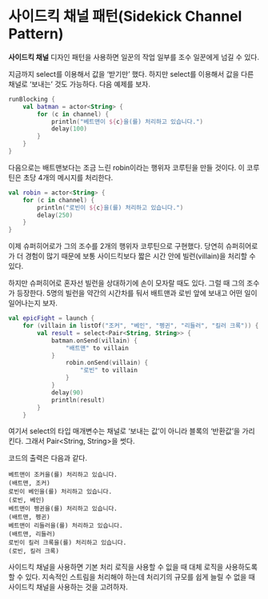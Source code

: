 # 사이드킥 채널 패턴(Sidekick Channel Pattern)

**사이드킥 채널** 디자인 패턴을 사용하면 일꾼의 작업 일부를 조수 일꾼에게 넘길 수 있다.

지금까지 select를 이용해서 값을 ‘받기만’ 했다. 하지만 select를 이용해서 값을 다른 채널로 ‘보내는’ 것도 가능하다. 다음 예제를 보자.

```kotlin
runBlocking {
    val batman = actor<String> {
        for (c in channel) {
            println("베트맨이 ${c}을(를) 처리하고 있습니다.")
            delay(100)
        }
    }
}
```

다음으로는 배트맨보다는 조금 느린 robin이라는 행위자 코루틴을 만들 것이다. 이 코루틴은 초당 4개의 메시지를 처리한다.

```kotlin
val robin = actor<String> {
    for (c in channel) {
        println("로빈이 ${c}을(를) 처리하고 있습니다.")
        delay(250)
    }
}
```

이제 슈퍼히어로가 그의 조수를 2개의 행위자 코루틴으로 구현했다. 당연히 슈퍼히어로가 더 경험이 많기 때문에 보통 사이드킥보다 짧은 시간 안에 빌런(villain)을 처리할 수 있다.

하지만 슈퍼히어로 혼자선 빌런을 상대하기에 손이 모자랄 때도 있다. 그럴 때 그의 조수가 등장한다. 5명의 빌런을 약간의 시간차를 둬서 배트맨과 로빈 앞에 보내고 어떤 일이 일어나는지 보자.

```kotlin
val epicFight = launch {
    for (villain in listOf("조커", "베인", "펭귄", "리들러", "킬러 크록")) {
        val result = select<Pair<String, String>> {
            batman.onSend(villain) {
                "배트맨" to villain
            }
                robin.onSend(villain) {
                    "로빈" to villain
                }
            }
            delay(90)
            println(result)
        }
    }
```

여기서 select의 타입 매개변수는 채널로 ‘보내는 값’이 아니라 블록의 ‘반환값’을 가리킨다. 그래서 Pair<String, String>을 썻다.

코드의 출력은 다음과 같다.

```
베트맨이 조커을(를) 처리하고 있습니다.
(배트맨, 조커)
로빈이 베인을(를) 처리하고 있습니다.
(로빈, 베인)
베트맨이 펭귄을(를) 처리하고 있습니다.
(배트맨, 펭귄)
베트맨이 리들러을(를) 처리하고 있습니다.
(배트맨, 리들러)
로빈이 킬러 크록을(를) 처리하고 있습니다.
(로빈, 킬러 크록)
```

사이드킥 채널을 사용하면 기본 처리 로직을 사용할 수 잆을 때 대체 로직을 사용하도록 할 수 있다. 지속적인 스트림을 처리해야 하는데 처리기의 규모를 쉽게 늘릴 수 없을 때 사이드킥 채널을 사용하는 것을 고려하자.
